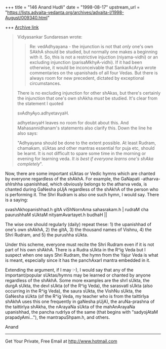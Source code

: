 +++
title = "146 Anand Hudli"
date = "1998-08-17"
upstream_url = "https://lists.advaita-vedanta.org/archives/advaita-l/1998-August/009340.html"

+++
[Archive link](https://lists.advaita-vedanta.org/archives/advaita-l/1998-August/009340.html)

>
>Vidyasankar Sundaresan wrote:
>
>> Re: vedAdhyayana - the injunction is not that *only* one's own SAkhA
>> should be studied, but normally one makes a beginning with it. So,
this is
>> not a restrictive injuction (niyama-vidhi) or an excluding injunction
>> (parisaMkhyA-vidhi). If it had been otherwise, it would be
inconceivable
>> that SankarAcArya wrote commentaries on the upanishads of all four
Vedas.
>> But there is always room for new precedent, dictated by exceptional
>> circumstances.
>
>There is no excluding injunction for other shAkas, but there's
certainly
>the injunction that one's own shAkha _must_ be studied. It's clear from
>the statement I quoted
>
>svAdhyAyo.adhyetavyaH.
>
>adhyetavyaH leaves no room for doubt about this. And Mahasannidhanam's
>statements also clarify this. Down the line he also says:
>
>"Adhyayana should be done to the extent possible. At least Rudram,
>chamakam, sUktas and other mantras essential for puja etc, should be
>learnt. It is not difficult to spare some time in the morning or
evening
>for learning veda. _It is best if everyone learns one's shAka
>completely_".


 Now, there are some important sUktas or Vedic hymns which are
 chanted by everyone regardless of the shAkhA. For example, the
 GaNapati -atharva-shIrshha upanishhad, which obviously belongs to
 the atharva veda, is chanted during GaNesha pUjA regardless of the
 shAkhA of the person who is performing it. The Shri Rudram is also
 one such hymn, I would say. There is a saying:

 svashAkhopanishhad.h gItA viShNornAma sahasrakam.h |
 rudraM cha paurushhaM sUktaM nityamAvartayet.h budhaH ||

 The wise one should regularly (daily) repeat these: 1) the upanishhad
 of one's own shAkhA, 2) the gItA, 3) the thousand names of Vishnu,
 4) the Shri Rudram, and 5) the purushha sUkta.

 Under this scheme, everyone must recite the Shri Rudram even if it is
 not part of his own shAkhA. There is a Rudra sUkta in the R^ig Veda
 but I suspect when one says Shri Rudram, the hymn from the Yajur Veda
 is what is meant, especially since it has the panchAxarI mantra
 embedded in it.

 Extending the argument, if I may :-), I would say that any of the
 important/popular sUktas/hymns may be learned or chanted
 by anyone regardless of the shAkhA. Some more examples are the
 shrI sUkta, the durgA sUkta, the devI sUkta (of the R^ig Veda), the
 sarasvatI sUkta (also occurring in the R^ig Veda), the saura sUkta,
 the VishNu sUkta, the GaNesha sUkta (of the R^ig Veda, my teacher
 who is from the taittirIya shAkhA uses this one frequently in
 gaNesha pUjA), the aruNa-prashna of the taittirIya shAkha, the
 nArayaNa sUkta of the mahAnArayaNa upanishhad, the pancha rudrIya
 of the same (that begins with "sadyojAtaM prapadyAmi..."), the
 mantrapuShpam.h, and others.

 Anand



______________________________________________________
Get Your Private, Free Email at http://www.hotmail.com

